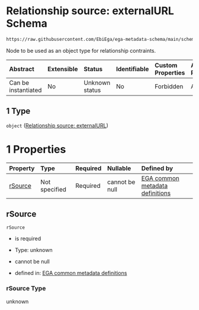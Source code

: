 # Relationship source: externalURL Schema

```txt
https://raw.githubusercontent.com/EbiEga/ega-metadata-schema/main/schemas/EGA.protocol.json#/properties/protocolRelationships/items/allOf/1/anyOf/2/allOf/1/anyOf/1
```

Node to be used as an object type for relationship contraints.

| Abstract            | Extensible | Status         | Identifiable | Custom Properties | Additional Properties | Access Restrictions | Defined In                                                                       |
| :------------------ | :--------- | :------------- | :----------- | :---------------- | :-------------------- | :------------------ | :------------------------------------------------------------------------------- |
| Can be instantiated | No         | Unknown status | No           | Forbidden         | Allowed               | none                | [EGA.protocol.json\*](../../../schemas/EGA.protocol.json "open original schema") |

## 1 Type

`object` ([Relationship source: externalURL](ega-12-definitions-relationship-source-externalurl.md))

# 1 Properties

| Property            | Type          | Required | Nullable       | Defined by                                                                                                                                                                                                                                                             |
| :------------------ | :------------ | :------- | :------------- | :--------------------------------------------------------------------------------------------------------------------------------------------------------------------------------------------------------------------------------------------------------------------- |
| [rSource](#rsource) | Not specified | Required | cannot be null | [EGA common metadata definitions](ega-12-definitions-relationship-source-externalurl-properties-rsource.md "https://raw.githubusercontent.com/EbiEga/ega-metadata-schema/main/schemas/EGA.common-definitions.json#/definitions/rSourceExternalURL/properties/rSource") |

## rSource



`rSource`

*   is required

*   Type: unknown

*   cannot be null

*   defined in: [EGA common metadata definitions](ega-12-definitions-relationship-source-externalurl-properties-rsource.md "https://raw.githubusercontent.com/EbiEga/ega-metadata-schema/main/schemas/EGA.common-definitions.json#/definitions/rSourceExternalURL/properties/rSource")

### rSource Type

unknown
